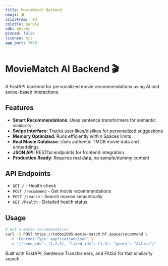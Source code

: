 ```yaml
---
title: MovieMatch Backend
emoji: 🎬
colorFrom: red
colorTo: purple
sdk: docker
pinned: false
license: mit
app_port: 7860
---
```


# MovieMatch AI Backend 🎬

A FastAPI backend for personalized movie recommendations using AI and swipe-based interactions.

## Features

- **Smart Recommendations**: Uses sentence transformers for semantic similarity
- **Swipe Interface**: Tracks user likes/dislikes for personalized suggestions  
- **Memory Optimized**: Runs efficiently within Spaces limits
- **Real Movie Database**: Uses authentic TMDB movie data and embeddings
- **JSON API**: RESTful endpoints for frontend integration
- **Production Ready**: Requires real data, no sample/dummy content

## API Endpoints

- `GET /` - Health check
- `POST /recommend` - Get movie recommendations
- `POST /search` - Search movies semantically
- `GET /health` - Detailed health status

## Usage

```bash
# Get a movie recommendation
curl -X POST https://tobbs2005-movie-match.hf.space/recommend \
  -H "Content-Type: application/json" \
  -d '{"seen_ids": [1,2,3], "liked_ids": [1,3], "genre": "Action"}'
```

Built with FastAPI, Sentence Transformers, and FAISS for fast similarity search.